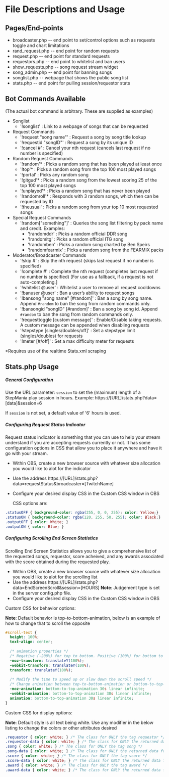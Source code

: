 # File Descriptions and Usage

## Pages/End-points
* broadcaster.php -- end point to set/control options such as requests toggle and chart limitations
* rand_request.php -- end point for random requests
* request.php -- end point for standard requests
* requestors.php -- end point to whitelist and ban users
* show_requests.php -- song request stream widget
* song_admin.php -- end point for banning songs
* songlist.php -- webpage that shows the public song list
* stats.php -- end point for pulling session/requestor stats

## Bot Commands Available
(The actual bot command is arbitrary. These are supplied as examples)
* Songlist
    * '!songlist' : Link to a webpage of songs that can be requested
* Request Commands
    * '!request "song name"' : Request a song by song title lookup
    * '!requestid "songID"' : Request a song by its unique ID
    * '!cancel #' : Cancel your nth request (cancels last request if no number is specified)
* Random Request Commands
    * '!random'* : Picks a random song that has been played at least once
    * '!top'* : Picks a random song from the top 100 most played songs
    * '!portal' : Picks any random song
    * '!gitgud'* : Picks a random song from the lowest scoring 25 of the top 100 most played songs
    * '!unplayed'* : Picks a random song that has never been played
    * '!randomroll'* : Responds with 3 random songs, which then can be requested by ID
    * '!theusual' : Picks a random song from your top 10 most requested songs
* Special Request Commands
    * '!random["something"]' : Queries the song list filtering by pack name and credit. Examples:
        * '!randomddr' : Picks a random official DDR song
        * '!randomitg' : Picks a random official ITG song
        * '!randomben' : Picks a random song charted by Ben Speirs
        * '!randomfearmix' : Picks a random song from the FEARMIX packs
* Moderator/Broadcaster Commands
    * '!skip #' : Skip the nth request (skips last request if no number is specified)
    * '!complete #' : Complete the nth request (completes last request if no number is specified) [For use as a fallback, if a request is not auto-completing.]
    * '!whitelist @user' : Whitelist a user to remove all request cooldowns
    * '!banuser @user' : Ban a user’s ability to request songs
    * '!bansong "song name" [#random]' : Ban a song by song name. Append `#random` to ban the song from random commands only.
    * '!bansongid "songID" [#random]' : Ban a song by song id. Append `#random` to ban the song from random commands only.
    * '!requesttoggle [custom message]' : Enable/Disable taking requests. A custom message can be appended when disabling requests
    * '!stepstype [singles/doubles/off]' : Set a stepstype limit (singles/doubles) for requests
    * '!meter [#/off]' : Set a max difficulty meter for requests

*Requires use of the realtime Stats.xml scraping

## Stats.php Usage

##### General Configuration

Use the URL parameter: `session` to set the (maximum) length of a StepMania play session in hours.
Example: https://[URL]/stats.php?data=[data]&session=6

If `session` is not set, a default value of '6' hours is used.

##### Configuring Request Status Indicator

Request status indicator is something that you can use to help your stream understand if you are accepting requests currently or not. It has some configuration options in CSS that allow you to place it anywhere and have it go with your stream.

* Within OBS, create a new browser source with whatever size allocation you would like to alot for the indicator
* Use the address https://[URL]/stats.php?data=requestStatus&broadcaster=[TwitchName]
* Configure your desired display CSS in the Custom CSS window in OBS

	CSS options are:
```css
.statusOFF { background-color: rgba(255, 0, 0, 255); color: Yellow;}
.statusON { background-color: rgba(120, 255, 50, 255); color: Black;}
.outputOFF { color: White; }
.outputON { color: Blue; }
```

##### Configuring Scrolling End Screen Statistics

Scrolling End Screen Statistics allows you to give a comprehensive list of the requested songs, requestor, score acheived, and any awards associated with the score obtained during the requested play.

* Within OBS, create a new browser source with whatever size allocation you would like to alot for the scrolling list
* Use the address https://[URL]/stats.php?data=EndScreenScroll&session=[HOURS]
 **Note**: Judgement type is set in the server config.php file.
* Configure your desired display CSS in the Custom CSS window in OBS

Custom CSS for behavior options:

 **Note**: Default behavior is top-to-bottom-animation, below is an example of how to change that to scroll the opposite

```css
#scroll-text {
  height: 100%;
  text-align: center;
  
  /* animation properties */
  /* Negative (-200%) for top to bottom. Positive (100%) for bottom to top */
  -moz-transform: translateY(100%);
  -webkit-transform: translateY(100%);
  transform: translateY(100%);
  
  /* Modify the time to speed up or slow down the scroll speed */
  /* Change animation between top-to-bottom-animation or bottom-to-top-animation */
  -moz-animation: bottom-to-top-animation 30s linear infinite;
  -webkit-animation: bottom-to-top-animation 30s linear infinite;
  animation: bottom-to-top-animation 30s linear infinite;
}
```

Custom CSS for display options:

 **Note**: Default style is all text being white. Use any modifier in the below listing to change the colors or other attributes desired

```css
.requestor { color: white; } /* The class for ONLY the tag requestor */
.requestor-data { color: white; } /* The class for ONLY the returned data for requestor */
.song { color: white; } /* The class for ONLY the tag song */
.song-data { color: white; } /* The class for ONLY the returned data for song */
.score { color: white; } /* The class for ONLY the tag score */
.score-data { color: white; } /* The class for ONLY the returned data for score */
.award { color: white; } /* The class for ONLY the tag award */
.award-data { color: white; } /* The class for ONLY the returned data for award */
```
